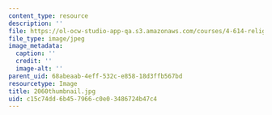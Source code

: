 ```yaml
---
content_type: resource
description: ''
file: https://ol-ocw-studio-app-qa.s3.amazonaws.com/courses/4-614-religious-architecture-and-islamic-cultures-fall-2002/c15c74dd6b457966c0e03486724b47c4_2060thumbnail.jpg
file_type: image/jpeg
image_metadata:
  caption: ''
  credit: ''
  image-alt: ''
parent_uid: 68abeaab-4eff-532c-e858-18d3ffb567bd
resourcetype: Image
title: 2060thumbnail.jpg
uid: c15c74dd-6b45-7966-c0e0-3486724b47c4
---
```

